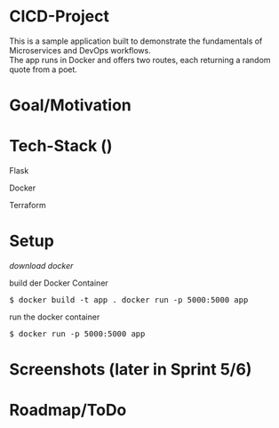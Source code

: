 # CICD-Project
This is a sample application built to demonstrate the fundamentals of Microservices and DevOps workflows.  
The app runs in Docker and offers two routes, each returning a random quote from a poet.

# Goal/Motivation

# Tech-Stack ()
Flask </p>
Docker </p>
Terraform </p>


# Setup

*download docker* </p>


build der Docker Container
<pre>$ docker build -t app . docker run -p 5000:5000 app</pre>

run the docker container
<pre>$ docker run -p 5000:5000 app</pre>

# Screenshots (later in Sprint 5/6)

# Roadmap/ToDo